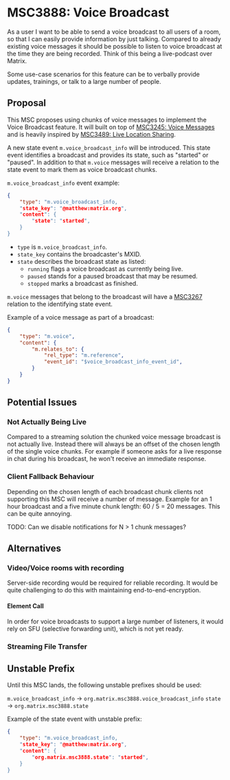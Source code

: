 # MSC3888: Voice Broadcast

As a user I want to be able to send a voice broadcast to all users of a room,
so that I can easily provide information by just talking.
Compared to already existing voice messages it should be possible to listen to
voice broadcast at the time they are being recorded.
Think of this being a live-podcast over Matrix.

Some use-case scenarios for this feature can be to verbally provide updates,
trainings, or talk to a large number of people.


## Proposal

This MSC proposes using chunks of voice messages to implement the Voice 
Broadcast feature. It will built on top of [MSC3245: Voice Messages][MSC3245]
and is heavily inspired by [MSC3489: Live Location Sharing][MSC3489].

A new state event `m.voice_broadcast_info` will be introduced. This state event
identifies a broadcast and provides its state, such as "started" or "paused".
In addition to that `m.voice` messages will receive a relation to the state
event to mark them as voice broadcast chunks.

`m.voice_broadcast_info` event example:

```json
{
    "type": "m.voice_broadcast_info,
    "state_key": "@matthew:matrix.org",
    "content": {
        "state": "started",
    }
}
```

- `type` is `m.voice_broadcast_info`.
- `state_key` contains the broadcaster's MXID.
- `state` describes the broadcast state as listed:
  - `running` flags a voice broadcast as currently being live.
  - `paused` stands for a paused broadcast that may be resumed.
  - `stopped` marks a broadcast as finished.

`m.voice` messages that belong to the broadcast will have a [MSC3267][MSC3267] 
relation to the identifying state event.

Example of a voice message as part of a broadcast:

```json
{
    "type": "m.voice",
    "content": {
        "m.relates_to": {
            "rel_type": "m.reference",
            "event_id": "$voice_broadcast_info_event_id",
        }
    }
}
```


## Potential Issues

### Not Actually Being Live

Compared to a streaming solution the chunked voice message broadcast is not
actually live. Instead there will always be an offset of the chosen length of
the single voice chunks. For example if someone asks for a live response in chat
during his broadcast, he won't receive an immediate response.


### Client Fallback Behaviour

Depending on the chosen length of each broadcast chunk clients not supporting
this MSC will receive a number of message. Example for an 1 hour broadcast and
a five minute chunk length: 60 / 5 = 20 messages. This can be quite annoying.

TODO: Can we disable notifications for N > 1 chunk messages?


## Alternatives

### Video/Voice rooms with recording

Server-side recording would be required for reliable recording. It would be 
quite challenging to do this with maintaining end-to-end-encryption.


#### Element Call

In order for voice broadcasts to support a large number of listeners, 
it would rely on SFU (selective forwarding unit), which is not yet ready.


### Streaming File Transfer


## Unstable Prefix

Until this MSC lands, the following unstable prefixes should be used:

`m.voice_broadcast_info` → `org.matrix.msc3888.voice_broadcast_info`
`state` → `org.matrix.msc3888.state`

Example of the state event with unstable prefix:

```json
{
    "type": "m.voice_broadcast_info,
    "state_key": "@matthew:matrix.org",
    "content": {
        "org.matrix.msc3888.state": "started",
    }
}
```


[MSC3245]: https://github.com/matrix-org/matrix-spec-proposals/blob/travis/msc/voice-messages/proposals/3245-voice-messages.md
[MSC3489]: https://github.com/matrix-org/matrix-spec-proposals/blob/matthew/location-streaming/proposals/3489-location-streaming.md
[MSC3267]: https://github.com/matrix-org/matrix-spec-proposals/blob/aggregations-references/proposals/3267-reference-relations.md
